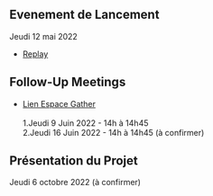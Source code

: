 
## Evenement de Lancement ##
Jeudi 12 mai 2022
- [Replay](https://app.gather.town/app/jSu7iMydYhPp3Zhe/defi-idoc-sante)

## Follow-Up Meetings ##
- [Lien Espace Gather](https://app.gather.town/app/jSu7iMydYhPp3Zhe/defi-idoc-sante)
<br/><br/>
1.Jeudi 9 Juin 2022 - 14h à 14h45<br/>
2.Jeudi 16 Juin 2022 - 14h à 14h45 (à confirmer)

## Présentation du Projet ##
Jeudi 6 octobre 2022 (à confirmer)
